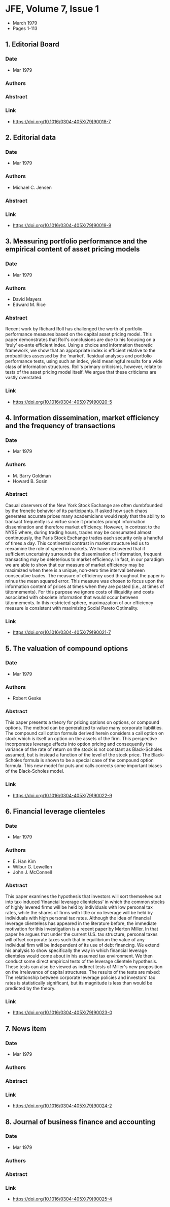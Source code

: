 # JFE, Volume 7, Issue 1
- March 1979
- Pages 1-113

## 1. Editorial Board
### Date
- Mar 1979
### Authors
### Abstract

### Link
- https://doi.org/10.1016/0304-405X(79)90018-7

## 2. Editorial data
### Date
- Mar 1979
### Authors
- Michael C. Jensen
### Abstract

### Link
- https://doi.org/10.1016/0304-405X(79)90019-9

## 3. Measuring portfolio performance and the empirical content of asset pricing models
### Date
- Mar 1979
### Authors
- David Mayers
- Edward M. Rice
### Abstract
Recent work by Richard Roll has challenged the worth of portfolio performance measures based on the capital asset pricing model. This paper demonstrates that Roll's conclusions are due to his focusing on a ‘truly’ ex-ante efficient index. Using a choice and information theoretic framework, we show that an appropriate index is efficient relative to the probabilities assessed by the ‘market’. Residual analyses and portfolio performance tests, using such an index, yield meaningful results for a wide class of information structures. Roll's primary criticisms, however, relate to tests of the asset pricing model itself. We argue that these criticisms are vastly overstated.
### Link
- https://doi.org/10.1016/0304-405X(79)90020-5

## 4. Information dissemination, market efficiency and the frequency of transactions
### Date
- Mar 1979
### Authors
- M. Barry Goldman
- Howard B. Sosin
### Abstract
Casual observers of the New York Stock Exchange are often dumbfounded by the frenetic behavior of its participants. If asked how such chaos generates accurate prices many academicians would reply that the ability to transact frequently is a virtue since it promotes prompt information dissemination and therefore market efficiency. However, in contrast to the NYSE where, during trading hours, trades may be consumated almost continuously, the Paris Stock Exchange trades each security only a handful of times a day. This continental contrast in market structure led us to reexamine the role of speed in markets. We have discovered that if sufficient uncertainty surrounds the dissemination of information, frequent transacting may be deleterious to market efficiency. In fact, in our paradigm we are able to show that our measure of market efficiency may be maximized when there is a unique, non-zero time interval between consecutive trades. The measure of efficiency used throughout the paper is minus the mean squared error. This measure was chosen to focus upon the information content of prices at times when they are posted (i.e., at times of tâtonnements). For this purpose we ignore costs of illiquidity and costs associated with obsolete information that would occur between tâtonnements. In this restricted sphere, maximazation of our efficiency measure is consistent with maximizing Social Pareto Optimality.
### Link
- https://doi.org/10.1016/0304-405X(79)90021-7

## 5. The valuation of compound options
### Date
- Mar 1979
### Authors
- Robert Geske
### Abstract
This paper presents a theory for pricing options on options, or compound options. The method can be generalized to value many corporate liabilities. The compound call option formula derived herein considers a call option on stock which is itself an option on the assets of the firm. This perspective incorporates leverage effects into option pricing and consequently the variance of the rate of return on the stock is not constant as Black-Scholes assumed, but is instead a function of the level of the stock price. The Black-Scholes formula is shown to be a special case of the compound option formula. This new model for puts and calls corrects some important biases of the Black-Scholes model.
### Link
- https://doi.org/10.1016/0304-405X(79)90022-9

## 6. Financial leverage clienteles
### Date
- Mar 1979
### Authors
- E. Han Kim
- Wilbur G. Lewellen
- John J. McConnell
### Abstract
This paper examines the hypothesis that investors will sort themselves out into tax-induced ‘financial leverage clienteless’ in which the common stocks of highly levered firms will be held by individuals with low personal tax rates, while the shares of firms with little or no leverage will be held by individuals with high personal tax rates. Although the idea of financial leverage clienteless has appeared in the literature before, the immediate motivation for this investigation is a recent paper by Merton Miller. In that paper he argues that under the current U.S. tax structure, personal taxes will offset corporate taxes such that in equilibrium the value of any individual firm will be independent of its use of debt financing. We extend his analysis to show specifically the way in which financial leverage clienteles would come about in his assumed tax environment. We then conduct some direct empirical tests of the leverage clientele hypothesis. These tests can also be viewed as indirect tests of Miller's new proposition on the irrelevance of capital structures. The results of the tests are mixed: The relationship between corporate leverage policies and investors' tax rates is statistically significant, but its magnitude is less than would be predicted by the theory.
### Link
- https://doi.org/10.1016/0304-405X(79)90023-0

## 7. News item
### Date
- Mar 1979
### Authors
### Abstract

### Link
- https://doi.org/10.1016/0304-405X(79)90024-2

## 8. Journal of business finance and accounting
### Date
- Mar 1979
### Authors
### Abstract

### Link
- https://doi.org/10.1016/0304-405X(79)90025-4

